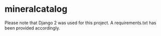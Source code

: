 # mineralcatalog

Please note that Django 2 was used for this project.  A requirements.txt has been provided accordingly.